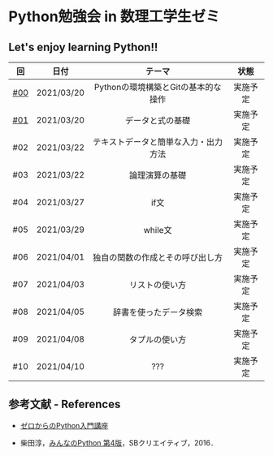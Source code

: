 # Python勉強会 in 数理工学生ゼミ

## Let's enjoy learning Python!!

|回|日付|テーマ|状態|
| :---: | :---: | :---: | :---: |
|[#00](https://github.com/fumiyanll23/PythonLearning/tree/main/00)|2021/03/20|Pythonの環境構築とGitの基本的な操作|実施予定|
|[#01](https://github.com/fumiyanll23/PythonLearning/tree/main/01)|2021/03/20|データと式の基礎|実施予定|
|#02|2021/03/22|テキストデータと簡単な入力・出力方法|実施予定|
|#03|2021/03/22|論理演算の基礎|実施予定|
|#04|2021/03/27|if文|実施予定|
|#05|2021/03/29|while文|実施予定|
|#06|2021/04/01|独自の関数の作成とその呼び出し方|実施予定|
|#07|2021/04/03|リストの使い方|実施予定|
|#08|2021/04/05|辞書を使ったデータ検索|実施予定|
|#09|2021/04/08|タプルの使い方|実施予定|
|#10|2021/04/10|???|実施予定|

## 参考文献 - References

- [ゼロからのPython入門講座](https://www.python.jp/train/index.html)

- 柴田淳，[みんなのPython 第4版](https://www.amazon.co.jp/%E3%81%BF%E3%82%93%E3%81%AA%E3%81%AEPython-%E7%AC%AC4%E7%89%88-%E6%9F%B4%E7%94%B0-%E6%B7%B3/dp/479738946X)，SBクリエイティブ，2016．
